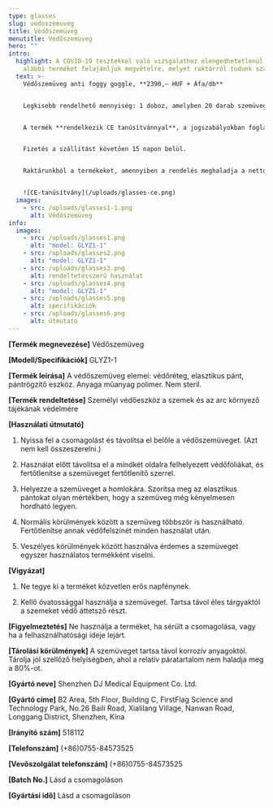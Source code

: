 ```yaml
---
type: glasses
slug: vedoszemuveg
title: Védőszemüveg
menutitle: Védőszemüveg
hero: ""
intro:
  highlight: A COVID-19 tesztekkel való vizsgálathoz elengedhetetlenül szükséges
    alábbi terméket felajánljuk megvételre, melyet raktárról tudunk szállítani.
  text: >-
    Védőszemüveg anti foggy goggle, **2390,– HUF + Áfa/db**


    Legkisebb rendelhető mennyiség: 1 doboz, amelyben 20 darab szemüveg van, a következő szállitható egység 200 darab (10 doboz x 20 db)


    A termék **rendelkezik CE tanúsítvánnyal**, a jogszabályokban foglalt előírásoknak megfelel.


    Fizetés a szállítást követően 15 napon belül.


    Raktárunkból a termékeket, amennyiben a rendelés meghaladja a nettó 50.000 Ft-ot, téritésmentesen kiszállítjuk az Önök címére.


    ![CE-tanúsítvány](/uploads/glasses-ce.png)
  images:
    - src: /uploads/glasses1-1.png
      alt: Védőszemüveg
info:
  images:
    - src: /uploads/glasses1.png
      alt: "model: GLYZ1-1"
    - src: /uploads/glasses2.png
      alt: "model: GLYZ1-1"
    - src: /uploads/glasses3.png
      alt: rendeltetésszerű használat
    - src: /uploads/glasses4.png
      alt: "model: GLYZ1-1"
    - src: /uploads/glasses5.png
      alt: specifikációk
    - src: /uploads/glasses6.png
      alt: útmutató
---
```

**\[Termék megnevezése]** Védőszemüveg

**\[Modell/Specifikációk]** GLYZ1-1

**\[Termék leírása]** A védőszemüveg elemei: védőréteg, elasztikus pánt, pántrögzítő eszköz. Anyaga műanyag polimer. Nem steril.

**\[Termék rendeltetése]** Személyi védőeszköz a szemek és az arc környező tájékának védelmére

**\[Használati útmutató]**

1. Nyissa fel a csomagolást és távolítsa el belőle a védőszemüveget. (Azt nem kell összeszerelni.)

2. Használat előtt távolítsa el a mindkét oldalra felhelyezett védőfóliákat, és fertőtlenítse a szemüveget fertőtlenítő szerrel.

3. Helyezze a szemüveget a homlokára. Szorítsa meg az elasztikus pántokat olyan mértékben, hogy a szemüveg még kényelmesen hordható legyen.

4. Normális körülmények között a szemüveg többször is használható. Fertőtlenítse annak védőfelszínét minden használat után. 

5. Veszélyes körülmények között használva érdemes a szemüveget egyszer használatos termékként viselni.

**\[Vigyázat]** 

1. Ne tegye ki a terméket közvetlen erős napfénynek.

2. Kellő óvatossággal használja a szemüveget. Tartsa távol éles tárgyaktól a szemeket védő áttetsző részt.

**\[Figyelmeztetés]** Ne használja a terméket, ha sérült a csomagolása, vagy ha a felhasználhatósági ideje lejárt.

**\[Tárolási körülmények]** A szemüveget tartsa távol korrozív anyagoktól. Tárolja jól szellőző helyiségben, ahol a relatív páratartalom nem haladja meg a 80%-ot.

**\[Gyártó neve]** Shenzhen DJ Medical Equipment Co. Ltd.

**\[Gyártó címe]** B2 Area, 5th Floor, Building C, FirstFlag Science and Technology Park, No.26 Baili Road, Xialilang Village, Nanwan Road, Longgang District, Shenzhen, Kína

**\[Irányító szám]** 518112

**\[Telefonszám]** (+86)0755-84573525

**\[Vevőszolgálat telefonszám]** (+86)0755-84573525

**\[Batch No.]** Lásd a csomagoláson

**\[Gyártási idő]** Lásd a csomagoláson